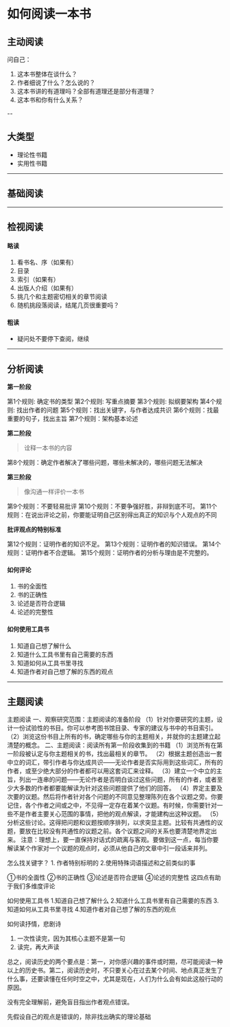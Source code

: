 # 如何阅读一本书

## 主动阅读

问自己：

1. 这本书整体在谈什么？
2. 作者细说了什么？怎么说的？
3. 这本书讲的有道理吗？全部有道理还是部分有道理？
4. 这本书和你有什么关系？

--

## 大类型
- 理论性书籍
- 实用性书籍

---

## 基础阅读

---

## 检视阅读

#### 略读
1. 看书名、序（如果有）
2. 目录
3. 索引（如果有）
4. 出版人介绍（如果有）
5. 挑几个和主题密切相关的章节阅读
6. 随机挑段落阅读，结尾几页很重要吗？

#### 粗读
- 疑问处不要停下查阅，继续

---

## 分析阅读

**第一阶段**

第1个规则: 确定书的类型
第2个规则: 写重点摘要
第3个规则: 拟纲要架构
第4个规则: 找出作者的问题
第5个规则：找出关键字，与作者达成共识
第6个规则：找最重要的句子，找出主旨
第7个规则：架构基本论述

**第二阶段**

> 诠释一本书的内容

第8个规则：确定作者解决了哪些问题，哪些未解决的，哪些问题无法解决

**第三阶段**

> 像沟通一样评价一本书

第9个规则：不要轻易批评
第10个规则：不要争强好胜，非辩到底不可。
第11个规则：在说出评论之前，你要能证明自己区别得出真正的知识与个人观点的不同

**批评观点的特别标准**

第12个规则：证明作者的知识不足。
第13个规则：证明作者的知识错误。
第14个规则：证明作者不合逻辑。
第15个规则：证明作者的分析与理由是不完整的。


#### 如何评论
1. 书的全面性
2. 书的正确性
3. 论述是否符合逻辑
4. 论述的完整性

#### 如何使用工具书
1. 知道自己想了解什么
2. 知道什么工具书里有自己需要的东西
3. 知道如何从工具书里寻找
4. 知道作者对自己想了解的东西的观点

---

## 主题阅读

主题阅读
一、观察研究范围：主题阅读的准备阶段
（1）针对你要研究的主题，设计一份试验性的书目。你可以参考图书馆目录、专家的建议与书中的书目索引。
（2）浏览这份书目上所有的书，确定哪些与你的主题相关，并就你的主题建立起清楚的概念。
二、主题阅读：阅读所有第一阶段收集到的书籍
（1）浏览所有在第一阶段被认定与你主题相关的书，找出最相关的章节。
（2）根据主题创造出一套中立的词汇，带引作者与你达成共识——无论作者是否实际用到这些词汇，所有的作者，或至少绝大部分的作者都可以用这套词汇来诠释。
（3）建立一个中立的主旨，列出一连串的问题——无论作者是否明白谈过这些问题，所有的作者，或者至少大多数的作者都要能解读为针对这些问题提供了他们的回答。
（4）界定主要及次要的议题。然后将作者针对各个问题的不同意见整理陈列在各个议题之旁。你要记住，各个作者之间或之中，不见得一定存在着某个议题。有时候，你需要针对一些不是作者主要关心范围的事情，把他的观点解读，才能建构出这种议题。
（5）分析这些讨论。这得把问题和议题按顺序排列，以求突显主题。比较有共通性的议题，要放在比较没有共通性的议题之前。各个议题之间的关系也要清楚地界定出来。
注意：理想上，要一直保持对话式的疏离与客观。要做到这一点，每当你要解读某个作家对一个议题的观点时，必须从他自己的文章中引一段话来并列。


怎么找关键字？
    1. 作者特别标明的
    2.使用特殊词语描述和之前类似的事


①书的全面性
②书的正确性
③论述是否符合逻辑
④论述的完整性
这四点有助于我们多维度评论


如何使用工具书
1.知道自己想了解什么
2.知道什么工具书里有自己需要的东西
3.知道如何从工具书里寻找
4.知道作者对自己想了解的东西的观点

如何读抒情，悲剧诗
1. 一次性读完，因为其核心主题不是第一句
2. 读完，再大声读

总之，阅读历史的两个要点是：第一，对你感兴趣的事件或时期，尽可能阅读一种以上的历史书。第二，阅读历史时，不只要关心在过去某个时间、地点真正发生了什么事，还要读懂在任何时空之中，尤其是现在，人们为什么会有如此这般行动的原因。



没有完全理解前，避免盲目指出作者观点错误。

先假设自己的观点是错误的，除非找出确实的理论基础